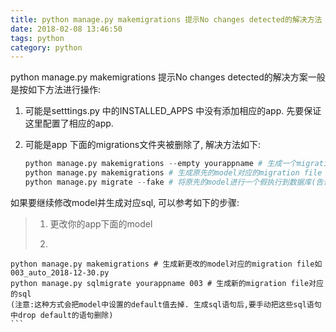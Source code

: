 ```yaml
---
title: python manage.py makemigrations 提示No changes detected的解决方法
date: 2018-02-08 13:46:50
tags: python
category: python
---
```


python manage.py makemigrations 提示No changes detected的解决方案一般是按如下方法进行操作:

<!--more-->

1. 可能是setttings.py 中的INSTALLED_APPS 中没有添加相应的app. 先要保证这里配置了相应的app.

2. 可能是app 下面的migrations文件夹被删除了, 解决方法如下:
   ```python
   python manage.py makemigrations --empty yourappname # 生成一个migrations文件夹和一个空的initial.py
   python manage.py makemigrations # 生成原先的model对应的migration file
   python manage.py migrate --fake # 将原先的model进行一个假执行到数据库(告诉django数据库这些老的数据已经在数据库中了). 这样django会认为之前的model都已经在数据库中了.

   ```

如果要继续修改model并生成对应sql, 可以参考如下的步骤:
>1. 更改你的app下面的model
>2. ```python
    python manage.py makemigrations # 生成新更改的model对应的migration file如003_auto_2018-12-30.py
    python manage.py sqlmigrate yourappname 003 # 生成新的migration file对应的sql
    (注意:这种方式会把model中设置的default值去掉. 生成sql语句后,要手动把这些sql语句中drop default的语句删除)
    ```
